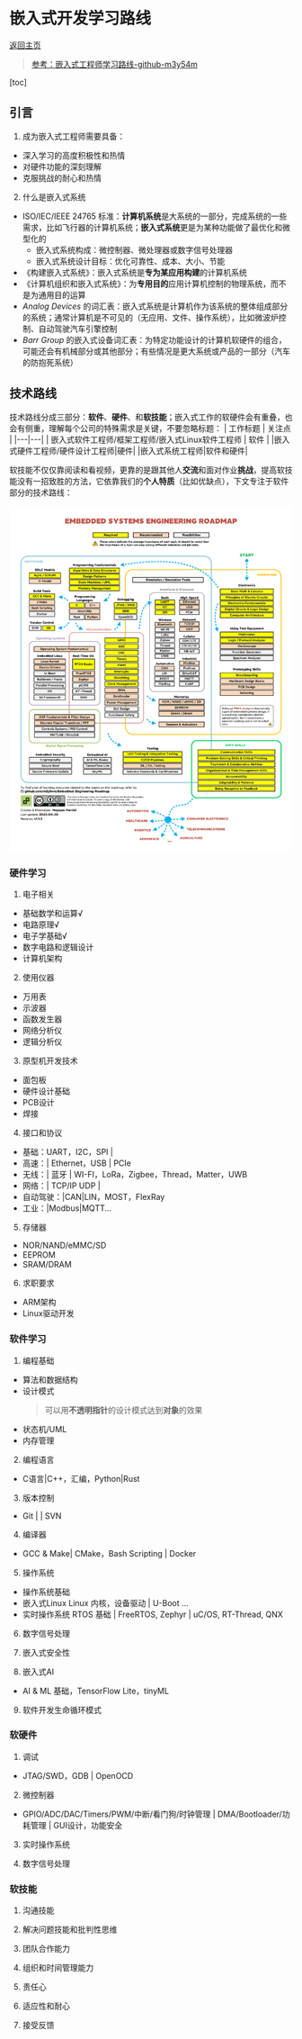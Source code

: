 # 嵌入式开发学习路线
[返回主页](../research-study/readme.md)
> [参考：嵌入式工程师学习路线-github-m3y54m](https://www.github.com/m3y54m/Embedded-Engineering-Roadmap)  

[toc]

## 引言
1) 成为嵌入式工程师需要具备：
* 深入学习的高度积极性和热情
* 对硬件功能的深刻理解
* 克服挑战的耐心和热情
2) 什么是嵌入式系统
* ISO/IEC/IEEE 24765 标准：**计算机系统**是大系统的一部分，完成系统的一些需求，比如飞行器的计算机系统；**嵌入式系统**更是为某种功能做了最优化和微型化的
  * 嵌入式系统构成：微控制器、微处理器或数字信号处理器
  * 嵌入式系统设计目标：优化可靠性、成本、大小、节能
* 《构建嵌入式系统》：嵌入式系统是**专为某应用构建**的计算机系统
* 《计算机组织和嵌入式系统》：为**专用目的**应用计算机控制的物理系统，而不是为通用目的运算
* *Analog Devices* 的词汇表：嵌入式系统是计算机作为该系统的整体组成部分的系统；通常计算机是不可见的（无应用、文件、操作系统），比如微波炉控制、自动驾驶汽车引擎控制
* *Barr Group* 的嵌入式设备词汇表：为特定功能设计的计算机软硬件的组合，可能还会有机械部分或其他部分；有些情况是更大系统或产品的一部分（汽车的防抱死系统）
## 技术路线
技术路线分成三部分：**软件**、**硬件**、和**软技能**；嵌入式工作的软硬件会有重叠，也会有侧重，理解每个公司的特殊需求是关键，不要忽略标题：
| 工作标题 | 关注点 |
|---|---|
| 嵌入式软件工程师/框架工程师/嵌入式Linux软件工程师 | 软件 |
|嵌入式硬件工程师/硬件设计工程师|硬件|
|嵌入式系统工程师|软件和硬件|

软技能不仅仅靠阅读和看视频，更靠的是跟其他人**交流**和面对作业**挑战**，提高软技能没有一招致胜的方法，它依靠我们的**个人特质**（比如优缺点），下文专注于软件部分的技术路线：

![嵌入式系统技术路线](Embedded-Engineering-Roadmap.png)


### 硬件学习
1) 电子相关 
* 基础数学和运算√ 
* 电路原理√
* 电子学基础√
* 数字电路和逻辑设计
* 计算机架构

2) 使用仪器
* 万用表
* 示波器
* 函数发生器
* 网络分析仪
* 逻辑分析仪

3) 原型机开发技术
* 面包板
* 硬件设计基础
* PCB设计
* 焊接

4) 接口和协议
* 基础：UART，I2C，SPI |
* 高速：| Ethernet，USB | PCIe
* 无线：| 蓝牙 | WI-FI，LoRa，Zigbee，Thread，Matter，UWB
* 网络：| TCP/IP UDP |
* 自动驾驶：|CAN|LIN，MOST，FlexRay
* 工业：|Modbus|MQTT...

5) 存储器
* NOR/NAND/eMMC/SD
* EEPROM
* SRAM/DRAM

6) 求职要求
* ARM架构
* Linux驱动开发


### 软件学习
1) 编程基础
* 算法和数据结构
* 设计模式
  > 可以用**不透明指针**的设计模式达到**对象**的效果
* 状态机/UML
* 内存管理

2) 编程语言
* C语言|C++，汇编，Python|Rust

3) 版本控制
* Git | | SVN

4) 编译器
* GCC & Make| CMake，Bash Scripting | Docker

5) 操作系统
* 操作系统基础
* 嵌入式Linux
  Linux 内核，设备驱动 | U-Boot ...
* 实时操作系统
  RTOS 基础 | FreeRTOS, Zephyr | uC/OS, RT-Thread, QNX

6) 数字信号处理

7) 嵌入式安全性

8) 嵌入式AI
* AI & ML 基础，TensorFlow Lite，tinyML

9) 软件开发生命循环模式

### 软硬件
1) 调试
* JTAG/SWD，GDB | OpenOCD

2) 微控制器
* GPIO/ADC/DAC/Timers/PWM/中断/看门狗/时钟管理 | DMA/Bootloader/功耗管理 | GUI设计，功能安全

3) 实时操作系统

4) 数字信号处理

### 软技能
1) 沟通技能

2) 解决问题技能和批判性思维

3) 团队合作能力

4) 组织和时间管理能力

5) 责任心

6) 适应性和耐心

7) 接受反馈